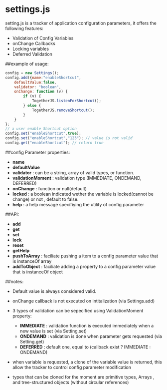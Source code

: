 settings.js
==========

setting.js is a tracker of application configuration parameters, it offers the following features:
- Validation of Config Variables
- onChange Callbacks
- Locking variables
- Deferred Validation



##example of usage:
````javascript
config = new Settings();
config.add({name:"enableShortcut",
	defaultValue:false,
	validator: "boolean",
	onChange: function (v) {
		if (v) {
			TogetherJS.listenForShortcut();
		} else {
			TogetherJS.removeShortcut();
		}
	}
};
// a user enable Shortcut option
config.set("enableShortcut",true);
config.set("enableShortcut","123"); // value is not valid
config.get("enableShortcut"); // return true
````


##config Parameter properties:

- **name**
- **defaultValue**
- **validator** : can be a string, array of valid types, or function.
- **validationMoment** : validation type (IMMEDIATE, ONDEMAND, DEFERRED)
- **onChange** : function or null(default)
- **locked** : a boolean indicated wether the variable is locked(cannot be change) or not , default to false.
- **help** : a help message specifiying the utility of config parameter

##API:
- **add**
- **get**
- **set**
- **lock**
- **reset**
- **getHelp**
- **pushToArray** : faciliate pushing a item to a  config parameter value that is instanceOf array 
- **addToObject** : faciliate adding a property to a config parameter value that is instanceOf object
	

##notes:
- Default value is always considered valid.
- onChange callback is not executed on intitalization (via Settings.add)
- 3 types of validation can be sepecified using ValidationMoment property:
  - **IMMEDIATE** : validation function is executed immediately when a new value is set (via Setting.set)
  - **ONDEMAND** : validation is done when parameter gets requested (via Setting.get)
  - **DEFERRED** :  default one, equal to (callback exist ? IMMEDIATE : ONDEMAND)

- when variable is requested, a clone of the variable value is returned, this allow the tracker to control config parameter modification
- types that can be cloned for the moment are primitive types, Arrays , and tree-structured objects (without circular references)

